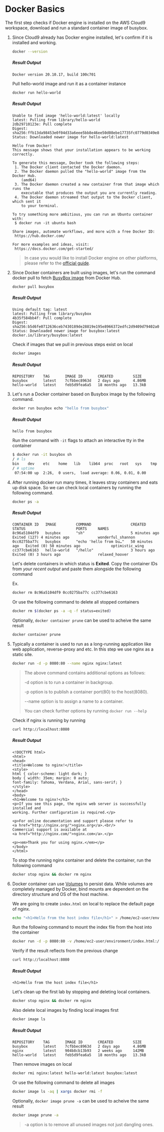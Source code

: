 # Docker Basics

The first step checks if Docker engine is installed on the AWS Cloud9 workspace, download and run a standard container image of busybox.

1. Since Cloud9 already has Docker engine installed, let's confirm if it is installed and working.

   ```sh
   docker --version
   ```
   ##### Result Output
   ```
   Docker version 20.10.17, build 100c701
   ```
   Pull hello-world image and run it as a container instance
   ```sh
   docker run hello-world
   ```
   ##### Result Output
   ```
   Unable to find image 'hello-world:latest' locally
   latest: Pulling from library/hello-world
   2db29710123e: Pull complete 
   Digest: sha256:ffb13da98453e0f04d33a6eee5bb8e46ee50d08ebe17735fc0779d0349e889e9
   Status: Downloaded newer image for hello-world:latest
   
   Hello from Docker!
   This message shows that your installation appears to be working correctly.
   
   To generate this message, Docker took the following steps:
    1. The Docker client contacted the Docker daemon.
    2. The Docker daemon pulled the "hello-world" image from the Docker Hub.
       (amd64)
    3. The Docker daemon created a new container from that image which runs the
       executable that produces the output you are currently reading.
    4. The Docker daemon streamed that output to the Docker client, which sent it
       to your terminal.
   
   To try something more ambitious, you can run an Ubuntu container with:
    $ docker run -it ubuntu bash
   
   Share images, automate workflows, and more with a free Docker ID:
    https://hub.docker.com/
   
   For more examples and ideas, visit:
    https://docs.docker.com/get-started/
   ```
   
   >In case you would like to install Docker engine on other platforms, please refer to the [official guide](https://docs.docker.com/engine/install/).

2. Since Docker containers are built using images, let's run the command docker pull to fetch [BusyBox image](https://hub.docker.com/_/busybox) from Docker Hub.

   ```sh
   docker pull busybox
   ```
   ##### Result Output
   ```
   Using default tag: latest
   latest: Pulling from library/busybox
   4b35f584bb4f: Pull complete 
   Digest: sha256:b5d6fe0712636ceb7430189de28819e195e8966372edfc2d9409d79402a0dc16
   Status: Downloaded newer image for busybox:latest
   docker.io/library/busybox:latest
   ```
   Check if images that we pull in previous steps exist on local
   ```sh
   docker images
   ```
   ##### Result Output
   ```
   REPOSITORY    TAG       IMAGE ID       CREATED         SIZE
   busybox       latest    7cfbbec8963d   2 days ago      4.86MB
   hello-world   latest    feb5d9fea6a5   18 months ago   13.3kB
   ```

3. Let's run a Docker container based on Busybox image by the following command.

   ```sh
   docker run busybox echo "hello from busybox"
   ```
   ##### Result Output
   ```
   hello from busybox
   ```
   Run the command with `-it` flags to attach an interactive tty in the container
   ```sh
   $ docker run -it busybox sh
   / # ls
   bin    dev    etc    home   lib    lib64  proc   root   sys    tmp    usr    var
   / # uptime
    07:54:00 up  2:26,  0 users,  load average: 0.06, 0.01, 0.00
   ```

4. After running docker run many times, it leaves stray containers and eats up disk space. So we can check local containers by running the following command.

   ```sh
   docker ps -a
   ```
   ##### Result Output
   ```
   CONTAINER ID   IMAGE         COMMAND                  CREATED          STATUS                       PORTS     NAMES
   8c96a5104df9   busybox       "sh"                     5 minutes ago    Exited (127) 4 minutes ago             wonderful_shannon
   0cc0275ba77c   busybox       "echo 'hello from bu…"   50 minutes ago   Exited (0) 50 minutes ago              optimistic_wing
   cc377cbe6163   hello-world   "/hello"                 3 hours ago      Exited (0) 3 hours ago                 relaxed_hoover
   ```
   Let's delete containers in which status is **Exited**. Copy the container IDs from *your recent output* and paste them alongside the following command
   
   Ex.
   ```sh
   docker rm 8c96a5104df9 0cc0275ba77c cc377cbe6163
   ```
   Or use the following command to delete all stopped containers
   ```sh
   docker rm $(docker ps -a -q -f status=exited)
   ```
   Optionally, `docker container prune` can be used to acheive the same result
   ```sh
   docker container prune
   ```

5. Typically a container is used to run as a long-running application like web application, reverse-proxy and etc. In this step we use nginx as a  static site.

   ```sh
   docker run -d -p 8080:80 --name nginx nginx:latest
   ```
   >The above command contains additional options as follows:
   >
   >-d option is to run a container in backgroup.
   >
   >-p option is to publish a container port(80) to the host(8080).
   >
   >--name option is to assign a name to a container.
   >
   >You can check further options by running `docker run --help`
   
   Check if nginx is running by running
   ```sh
   curl http://localhost:8080
   ```
   ##### Result Output
   ```
   <!DOCTYPE html>
   <html>
   <head>
   <title>Welcome to nginx!</title>
   <style>
   html { color-scheme: light dark; }
   body { width: 35em; margin: 0 auto;
   font-family: Tahoma, Verdana, Arial, sans-serif; }
   </style>
   </head>
   <body>
   <h1>Welcome to nginx!</h1>
   <p>If you see this page, the nginx web server is successfully installed and
   working. Further configuration is required.</p>
   
   <p>For online documentation and support please refer to
   <a href="http://nginx.org/">nginx.org</a>.<br/>
   Commercial support is available at
   <a href="http://nginx.com/">nginx.com</a>.</p>
   
   <p><em>Thank you for using nginx.</em></p>
   </body>
   </html>
   ```
   To stop the running nginx container and delete the container, run the following command
   ```sh
   docker stop nginx && docker rm nginx
   ```

6. Docker container can use [Volumes](https://docs.docker.com/storage/volumes/) to persist data. While volumes are completely managed by Docker, bind mounts are dependent on the directory structure and OS of the host machine.

   We are going to create `index.html` on local to replace the default page of nginx.

   ```sh
   echo "<h1>Hello from the host index file</h1>" > /home/ec2-user/environment/index.html
   ```
   Run the following command to mount the index file from the host into the container 
   ```sh
   docker run -d -p 8080:80 -v /home/ec2-user/environment/index.html:/usr/share/nginx/html/index.html:ro --name nginx nginx:latest
   ```
   Verify if the result reflects from the previous change
   ```sh
   curl http://localhost:8080
   ```
   ##### Result Output
   ```
   <h1>Hello from the host index file</h1>
   ```
   Let's clean up the first lab by stopping and deleting local containers.
   ```sh
   docker stop nginx && docker rm nginx
   ```
   Also delete local images by finding local images first
   ```sh
   docker image ls
   ```
   ##### Result Output
   ```
   REPOSITORY    TAG       IMAGE ID       CREATED         SIZE
   busybox       latest    7cfbbec8963d   2 days ago      4.86MB
   nginx         latest    904b8cb13b93   2 weeks ago     142MB
   hello-world   latest    feb5d9fea6a5   18 months ago   13.3kB
   ```
   Then remove images on local
   ```sh
   docker rmi nginx:latest hello-world:latest busybox:latest
   ```
   Or use the following command to delete all images
   ```sh
   docker image ls -aq | xargs docker rmi -f
   ```
   Optionally, `docker image prune -a` can be used to acheive the same result
   ```sh
   docker image prune -a
   ```
   > -a option is to remove all unused images not just dangling ones.
